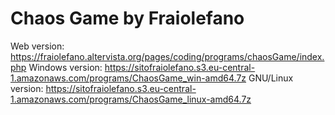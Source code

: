 # Chaos Game by Fraiolefano

Web version: https://fraiolefano.altervista.org/pages/coding/programs/chaosGame/index.php
Windows version: https://sitofraiolefano.s3.eu-central-1.amazonaws.com/programs/ChaosGame_win-amd64.7z
GNU/Linux version: https://sitofraiolefano.s3.eu-central-1.amazonaws.com/programs/ChaosGame_linux-amd64.7z
